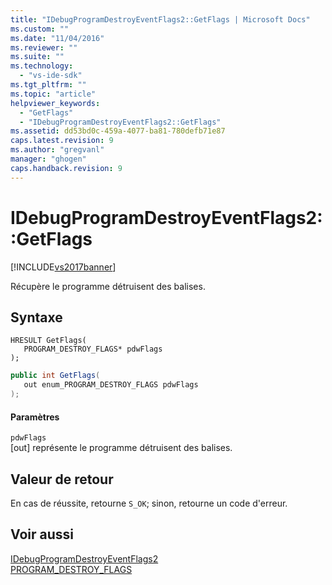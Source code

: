 ```yaml
---
title: "IDebugProgramDestroyEventFlags2::GetFlags | Microsoft Docs"
ms.custom: ""
ms.date: "11/04/2016"
ms.reviewer: ""
ms.suite: ""
ms.technology: 
  - "vs-ide-sdk"
ms.tgt_pltfrm: ""
ms.topic: "article"
helpviewer_keywords: 
  - "GetFlags"
  - "IDebugProgramDestroyEventFlags2::GetFlags"
ms.assetid: dd53bd0c-459a-4077-ba81-780defb71e87
caps.latest.revision: 9
ms.author: "gregvanl"
manager: "ghogen"
caps.handback.revision: 9
---
```

# IDebugProgramDestroyEventFlags2::GetFlags
[!INCLUDE[vs2017banner](../../../code-quality/includes/vs2017banner.md)]

Récupère le programme détruisent des balises.  
  
## Syntaxe  
  
```cpp#  
HRESULT GetFlags(  
   PROGRAM_DESTROY_FLAGS* pdwFlags  
);  
```  
  
```c#  
public int GetFlags(  
   out enum_PROGRAM_DESTROY_FLAGS pdwFlags  
);  
```  
  
#### Paramètres  
 `pdwFlags`  
 \[out\]  représente le programme détruisent des balises.  
  
## Valeur de retour  
 En cas de réussite, retourne `S_OK`; sinon, retourne un code d'erreur.  
  
## Voir aussi  
 [IDebugProgramDestroyEventFlags2](../../../extensibility/debugger/reference/idebugprogramdestroyeventflags2.md)   
 [PROGRAM\_DESTROY\_FLAGS](../../../extensibility/debugger/reference/program-destroy-flags.md)